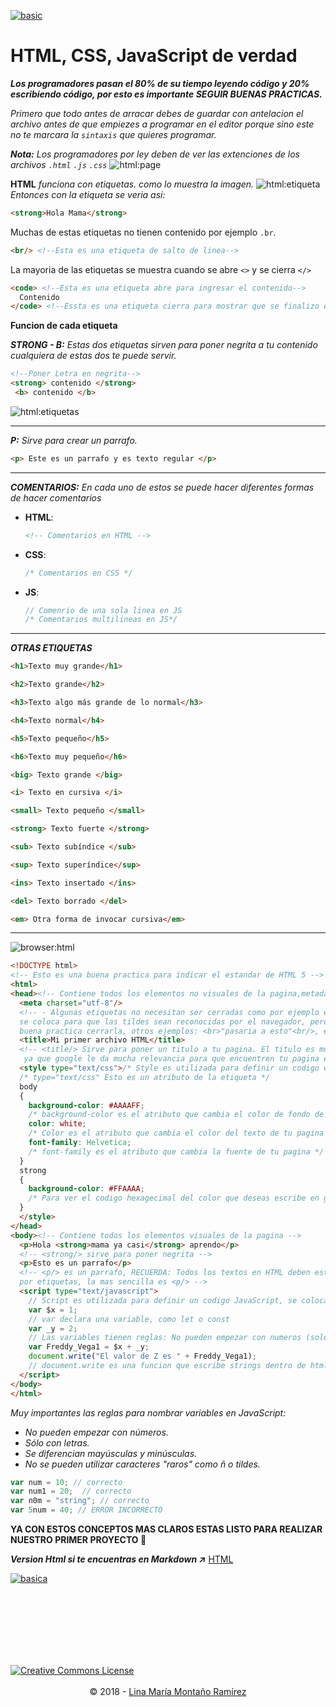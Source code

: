 [![basic](../../img/home.png)](https://calypsobronte.github.io/basicprogramming/)
# HTML, CSS, JavaScript de verdad

***Los programadores pasan el 80% de su tiempo leyendo código y 20% escribiendo código, por esto es importante **SEGUIR BUENAS PRACTICAS**.***

*Primero que todo antes de arracar debes de guardar con antelacion el archivo antes de que empiezes a programar en el editor porque sino este no te marcara la `sintaxis` que quieres programar.*

***Nota:*** *Los programadores por ley deben de ver las extenciones de los archivos `.html` `.js` `.css`*
![html:page][gif_page]

**HTML** *funciona con etiquetas. como lo muestra la imagen.*
![html:etiqueta][img_etiqueta] 
*Entonces con la etiqueta se veria asi:*
```html
<strong>Hola Mama</strong>
```
Muchas de estas etiquetas no tienen contenido por ejemplo `.br`.
```html
<br/> <!--Esta es una etiqueta de salto de linea-->
```
La mayoria de las etiquetas se muestra cuando se abre `<>` y se cierra `</>`
```html
<code> <!--Esta es una etiqueta abre para ingresar el contenido-->
  Contenido
</code> <!--Essta es una etiqueta cierra para mostrar que se finalizo el ingreso del contenido-->
```
**Funcion de cada etiqueta**

***STRONG - B:*** *Estas dos etiquetas sirven para poner negrita a tu contenido cualquiera de estas dos te puede servir.*
```html
<!--Poner Letra en negrita-->
<strong> contenido </strong>
 <b> contenido </b> 
```
![html:etiquetas][img_etiquetas]
___

***P:*** *Sirve para crear un parrafo.*
```html
<p> Este es un parrafo y es texto regular </p> 
```
---
***COMENTARIOS:*** *En cada uno de estos se puede hacer diferentes formas de hacer comentarios*
  - **HTML**:
    ```html
    <!-- Comentarios en HTML -->
    ```
  - **CSS**:
    ```css 
    /* Comentarios en CSS */
    ```
  -  **JS**:
      ```js
      // Comenrio de una sola linea en JS
      /* Comentarios multilineas en JS*/
      ```
---
***OTRAS ETIQUETAS***
  
  ```html
  <h1>Texto muy grande</h1>

  <h2>Texto grande</h2>

  <h3>Texto algo más grande de lo normal</h3>

  <h4>Texto normal</h4>

  <h5>Texto pequeño</h5>

  <h6>Texto muy pequeño</h6>

  <big> Texto grande </big>

  <i> Texto en cursiva </i>

  <small> Texto pequeño </small>

  <strong> Texto fuerte </strong>

  <sub> Texto subíndice </sub>

  <sup> Texto superíndice</sup>

  <ins> Texto insertado </ins>

  <del> Texto borrado </del>

  <em> Otra forma de invocar cursiva</em>
  ```
---

![browser:html][img_html] 
```html
<!DOCTYPE html>
<!-- Esto es una buena practica para indicar el estandar de HTML 5 -->
<html>
<head><!-- Contiene todos los elementos no visuales de la pagina,metadatos, etc... -->
  <meta charset="utf-8"/>
  <!-- - Algunas etiquetas no necesitan ser cerradas como por ejemplo esta, que
  se coloca para que las tildes sean reconocidas por el navegador, pero es una
  buena practica cerrarla, otros ejemplos: <br>"pasaria a esto"<br/>, etc... -->
  <title>Mi primer archivo HTML</title>
  <!-- <title/> Sirve para poner un titulo a tu pagina. El titulo es muy importante
   ya que google le da mucha relevancia para que encuentren tu pagina en los navegadores -->
  <style type="text/css">/* Style es utilizada para definir un codigo en CSS, se coloca dentro de head */
  /* type="text/css" Esto es un atributo de la etiqueta */
  body
  {
    background-color: #AAAAFF;
    /* background-color es el atributo que cambia el color de fondo de tu pagina */
    color: white;
    /* Color es el atributo que cambia el color del texto de tu pagina */
    font-family: Helvetica;
    /* font-family es el atributo que cambia la fuente de tu pagina */
  }
  strong
  {
    background-color: #FFAAAA;
    /* Para ver el codigo hexagecimal del color que deseas escribe en google: #ffffff */
  }
  </style>
</head>
<body><!-- Contiene todos los elementos visuales de la pagina -->
  <p>Hola <strong>mama ya casi</strong> aprendo</p>
  <!-- <strong/> sirve para poner negrita -->
  <p>Esto es un parrafo</p>
  <!-- <p/> es un parrafo, RECUERDA: Todos los textos en HTML deben estar envueltos
  por etiquetas, la mas sencilla es <p/> -->
  <script type="text/javascript">
    // Script es utilizada para definir un codigo JavaScript, se coloca antes de terminar el body
    var $x = 1;
    // var declara una variable, como let o const
    var _y = 2;
    // Las variables tienen reglas: No pueden empezar con numeros (solo con letras), se diferencian mayusculas y minusculas, y no se pueden usar caracteres raros (como ñ o tildes) ni espacios.
    var Freddy_Vega1 = $x + _y;
    document.write("El valor de Z es " + Freddy_Vega1);
    // document.write es una funcion que escribe strings dentro de html, es como body pero dentro de JavaScript
  </script>
</body>
</html>
```
*Muy importantes las reglas para nombrar variables en JavaScript:* 
- *No pueden empezar con números.* 
- *Sólo con letras.*
- *Se diferencian mayúsculas y minúsculas.*
- *No se pueden utilizar caracteres "raros" como ñ o tildes.*
```js
var num = 10; // correcto
var num1 = 20;  // correcto
var n0m = "string"; // correcto
var 5num = 40; // ERROR INCORRECTO 
```
**YA CON ESTOS CONCEPTOS MAS CLAROS ESTAS LISTO PARA REALIZAR NUESTRO PRIMER PROYECTO 🤼‍**


***Version Html si te encuentras en Markdown ↗️***    [HTML](https://calypsobronte.github.io/basicprogramming/programmingFundamentals/HTML-CSS-JAVASCRIPT/Notes.html)

[![basica](../../img/siguiente.png)](https://calypsobronte.github.io/basicprogramming/programmingFundamentals/first-project-weight-on-another-planet/weight-on-another-planet/Notes.html)

 <br />
 <br />
 <br />
 <br />
 <br />
 <br />
 <center>
   <footer>
      <a style="float: left" rel="license" href="https://creativecommons.org/licenses/by-sa/3.0/deed.en_US"><img alt="Creative Commons License" style="border-width:0" src="../../img/cc.png"></a>
 <p>
 <br />
 <br />
       © 2018  -
         <a href="https://github.com/calypsobronte">Lina María Montaño Ramírez</a>
     </p>

   </footer>
   </center>


<!-- Enlaces de Imagenes -->
[img_html]: ../../img/html.png "Navegador"
[img_etiqueta]: ../../img/etiqueta.png "Etiquetas"
[img_etiquetas]: ../../img/etiquetas.png "Funcion de la etiquetas"

[gif_page]: ../../gif/page_html.gif "Gif .html"